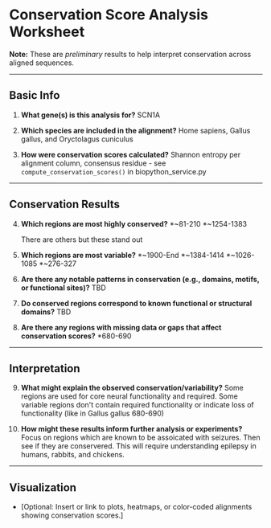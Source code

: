 # Conservation Score Analysis Worksheet

**Note:** These are _preliminary_ results to help interpret conservation across aligned sequences.

---

## Basic Info

1. **What gene(s) is this analysis for?**
   SCN1A

2. **Which species are included in the alignment?**
   Home sapiens, Gallus gallus, and Oryctolagus cuniculus

3. **How were conservation scores calculated?**
   Shannon entropy per alignment column, consensus residue - see `compute_conservation_scores()` in biopython_service.py

---

## Conservation Results

4. **Which regions are most highly conserved?**
   *~81-210
   *~1254-1383

   There are others but these stand out

5. **Which regions are most variable?**
   *~1900-End
   *~1384-1414
   *~1026-1085
   *~276-327

6. **Are there any notable patterns in conservation (e.g., domains, motifs, or functional sites)?**
   TBD

7. **Do conserved regions correspond to known functional or structural domains?**
   TBD

8. **Are there any regions with missing data or gaps that affect conservation scores?**
   *680-690

---

## Interpretation

9. **What might explain the observed conservation/variability?**
   Some regions are used for core neural functionality and required. 
   Some variable regions don't contain required functionality
   or indicate loss of functionality (like in Gallus gallus 680-690)

10. **How might these results inform further analysis or experiments?**
    Focus on regions which are known to be assoicated with seizures. 
    Then see if they are conservered.
    This will require understanding epilepsy in humans, rabbits, and chickens.

---

## Visualization

- [Optional: Insert or link to plots, heatmaps, or color-coded alignments showing conservation scores.]
